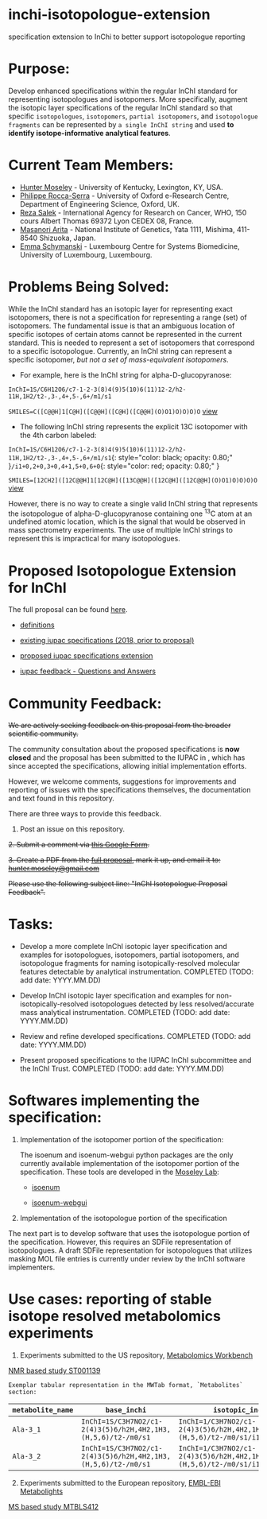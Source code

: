 # inchi-isotopologue-extension
specification extension to InChi to better support isotopologue reporting

# Purpose:
Develop enhanced specifications within the regular InChI standard for representing isotopologues and isotopomers. More specifically, augment the isotopic layer specifications of the regular InChI standard so that specific `isotopologues`, `isotopomers`, `partial isotopomers`, and `isotopologue fragments` can be represented by `a single InChI string` and used **to identify isotope-informative analytical features**.

# Current Team Members:
* [Hunter Moseley](https://github.com/hunter-moseley) - University of Kentucky, Lexington, KY, USA.
* [Philippe Rocca-Serra](https://github.com/proccaserra) - University of Oxford e-Research Centre, Department of Engineering Science, Oxford, UK.
* [Reza Salek](https://github.com/r7salek) - International Agency for Research on Cancer, WHO, 150 cours Albert Thomas 69372 Lyon CEDEX 08, France.
* [Masanori Arita](https://github.com/m-arita) - National Institute of Genetics, Yata 1111, Mishima, 411-8540 Shizuoka, Japan.
* [Emma Schymanski](https://github.com/schymane) - Luxembourg Centre for Systems Biomedicine, University of Luxembourg, Luxembourg.

# Problems Being Solved:
While the InChI standard has an isotopic layer for representing exact isotopomers, there is not a specification for representing a range (set) of isotopomers. The fundamental issue is that an ambiguous location of specific isotopes of certain atoms cannot be represented in the current standard.  This is needed to represent a set of isotopomers that correspond to a specific isotopologue.  Currently, an InChI string can represent a specific isotopomer, *but not a set of mass-equivalent isotopomers*.

- For example, here is the InChI string for alpha-D-glucopyranose:

`InChI=1S/C6H12O6/c7-1-2-3(8)4(9)5(10)6(11)12-2/h2-11H,1H2/t2-,3-,4+,5-,6+/m1/s1`

`SMILES=C([C@@H]1[C@H]([C@@H]([C@H]([C@@H](O)O1)O)O)O)O` [view](http://www.simolecule.com/cdkdepict/depict/bow/svg?smi=C\(\[C@@H\]1\[C@H\]\(\[C@@H\]\(\[C@H\]\(\[C@@H\]\(O\)O1\)O\)O\)O\)O&abbr=off&hdisp=bridgehead&showtitle=false&zoom=1.6&annotate=none)

- The following InChI string represents the explicit 13C isotopomer with the 4th carbon labeled:

`InChI=1S/C6H12O6/c7-1-2-3(8)4(9)5(10)6(11)12-2/h2-11H,1H2/t2-,3-,4+,5-,6+/m1/s1`{: style="color: black; opacity: 0.80;" }`/i1+0,2+0,3+0,4+1,5+0,6+0`{: style="color: red; opacity: 0.80;" }

`SMILES=[12CH2]([12C@@H]1[12C@H]([13C@@H]([12C@H]([12C@@H](O)O1)O)O)O)O` [view](http://www.simolecule.com/cdkdepict/depict/bow/svg?smi=\[12CH2\]\[12C@@H\]1\[12C@H\]\(\[13C@@H\]\(\[12C@H\]\(\[12C@@H\]\(O\)O1\)O\)\O\)O\)O&abbr=off&hdisp=bridgehead&showtitle=false&zoom=1.55&annotate=none)

However, there is no way to create a single valid InChI string that represents the isotopologue of alpha-D-glucopyranose containing one <sup>13</sup>C atom at an undefined atomic location, which is the signal that would be observed in mass spectrometry experiments.  The use of multiple InChI strings to represent this is impractical for many isotopologues.

# Proposed Isotopologue Extension for InChI

The full proposal can be found [here](https://docs.google.com/document/d/1xh7lTWmwmuP0GF2Far6BREd-8g8Lh2FuSofE0d5tEXU/edit?usp=sharing).

* [definitions](./specifications/definitions.md)

* [existing iupac specifications (2018, prior to proposal)](./specifications/isotopic-iupac-specs.md)

* [proposed iupac specifications extension](./specifications/proposed-extension-isotopic-iupac-specs.md)

* [iupac feedback - Questions and Answers ](./specifications/questions-ans****wers-iupac.md)


# Community Feedback:

~~We are actively seeking feedback on this proposal from the broader scientific community.~~

The community consultation about the proposed specifications is **now closed** and the proposal has been submitted to the IUPAC in , which has since accepted the specifications, allowing initial implementation efforts.

However, we welcome comments, suggestions for improvements and reporting of issues with the specifications themselves, the documentation and text found in this repository.

There are three ways to provide this feedback.

1. Post an issue on this repository.

~~2. Submit a comment via [this Google Form](https://goo.gl/forms/8lwvLJDae75bKobk2).~~

~~3. Create a PDF from the [full proposal](https://docs.google.com/document/d/1xh7lTWmwmuP0GF2Far6BREd-8g8Lh2FuSofE0d5tEXU/edit?usp=sharing), mark it up, and email it to: hunter.moseley@gmail.com~~

~~Please use the following subject line: "InChI Isotopologue Proposal Feedback".~~

# Tasks:

- Develop a more complete InChI isotopic layer specification and examples for isotopologues, isotopomers, partial isotopomers, and isotopologue fragments for naming isotopically-resolved molecular features detectable by analytical instrumentation. COMPLETED (TODO: add date: YYYY.MM.DD)

- Develop InChI isotopic layer specification and examples for non-isotopically-resolved isotopologues detected by less resolved/accurate mass analytical instrumentation. COMPLETED (TODO: add date: YYYY.MM.DD)

- Review and refine developed specifications. COMPLETED (TODO: add date: YYYY.MM.DD)

- Present proposed specifications to the IUPAC InChI subcommittee and the InChI Trust. COMPLETED (TODO: add date: YYYY.MM.DD)

# Softwares implementing the specification:

 1. Implementation of the isotopomer portion of the specification:

    The isoenum and isoenum-webgui python packages are the only currently available implementation of the isotopomer portion of the specification. 
    These tools are developed in the [Moseley Lab](http://bioinformatics.cesb.uky.edu/Main/SoftwareDevelopment):

   	

   	* [isoenum](https://github.com/MoseleyBioinformaticsLab/isoenum)



   	* [isoenum-webgui](https://github.com/MoseleyBioinformaticsLab/isoenum-webgui)



 2. Implementation of the isotopologue portion of the specification

The next part is to develop software that uses the isotopologue portion of the specification. However, this requires an SDFile representation of isotopologues.
A draft SDFile representation for isotopologues that utilizes masking MOL file entries is currently under review by the InChI software implementers.

# Use cases:  reporting of stable isotope resolved metabolomics experiments

 1. Experiments submitted to the US repository, [Metabolomics Workbench](https://www.metabolomicsworkbench.org)

[NMR based study ST001139](https://www.metabolomicsworkbench.org/data/study_textformat_view.php?STUDY_ID=ST001139&ANALYSIS_ID=AN001869)


	Exemplar tabular representation in the MWTab format, `Metabolites` section:

|`metabolite_name`|`base_inchi`|`isotopic_inchi`|`peak_description`|`peak_pattern`|`proton_count`|`representative_inchi`|`transient_peak`|
|---------------|----------------------------------------------------|-------------------------------------------------------------------------------------|-----------------------------------------------|----------------------------------|---|-----------------------------------------------|---|
|`Ala-3_1`|`InChI=1S/C3H7NO2/c1-2(4)3(5)6/h2H,4H2,1H3,(H,5,6)/t2-/m0/s1`|`InChI=1/C3H7NO2/c1-2(4)3(5)6/h2H,4H2,1H3,(H,5,6)/t2-/m0/s1/i1H3,2H/f/h4H`|`[1H7,1H8,1H9:C1]HResonance + [1H7,1H8,1H9:1H10]J3HH`|`doublets`|`3`|`InChI=1/C3H7NO2/c1-2(4)3(5)6/h2H,4H2,1H3,(H,5,6)/t2-/m0/s1/f/h4H`|`1`|
|`Ala-3_2`|`InChI=1S/C3H7NO2/c1-2(4)3(5)6/h2H,4H2,1H3,(H,5,6)/t2-/m0/s1`|`InChI=1/C3H7NO2/c1-2(4)3(5)6/h2H,4H2,1H3,(H,5,6)/t2-/m0/s1/i1H3,2H/f/h4H`|`[1H7,1H8,1H9:C1]HResonance + [1H7,1H8,1H9:1H10]J3HH`|`doublets`|`3`|`InChI=1/C3H7NO2/c1-2(4)3(5)6/h2H,4H2,1H3,(H,5,6)/t2-/m0/s1/f/h4H`|`2`|


 2. Experiments submitted to the European repository, [EMBL-EBI Metabolights](https://www.ebi.ac.uk/metabolights/)

[MS based study MTBLS412](https://www.ebi.ac.uk/metabolights/MTBLS412)


